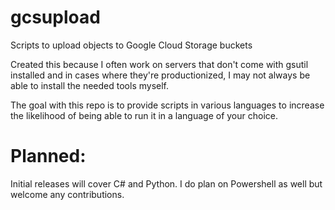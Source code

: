 # gcsupload
Scripts to upload objects to Google Cloud Storage buckets

Created this because I often work on servers that don't come with gsutil installed and in cases where they're productionized, I may not always be able to install the needed tools myself.

The goal with this repo is to provide scripts in various languages to increase the likelihood of being able to run it in a language of your choice.

# Planned:
Initial releases will cover C# and Python. I do plan on Powershell as well but welcome any contributions.
